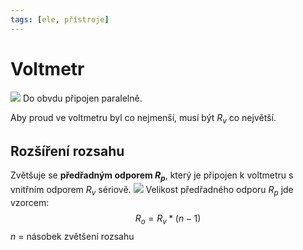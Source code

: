 ```yaml
---
tags: [ele, přístroje]
---
```

# Voltmetr
![](Pasted%20image%2020220117090249.png)
Do obvdu připojen paralelně.

Aby proud ve voltmetru byl co nejmenší, musí být $R_v$ co největší.

## Rozšíření rozsahu
Zvětšuje se **předřadným odporem $R_p$**, který je připojen k voltmetru s vnitřním odporem $R_v$ sériově.
![](Pasted%20image%2020220117090519.png)
Velikost předřadného odporu $R_p$ jde vzorcem:
$$R_o = R_v * (n-1)$$ $n$ = násobek zvětšení rozsahu
